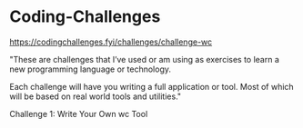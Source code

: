 # Coding-Challenges

https://codingchallenges.fyi/challenges/challenge-wc

"These are challenges that I’ve used or am using as exercises to learn a new programming language or technology.

Each challenge will have you writing a full application or tool. Most of which will be based on real world tools and utilities."

Challenge 1: Write Your Own wc Tool

